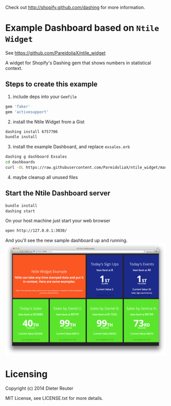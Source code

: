 Check out http://shopify.github.com/dashing for more information.


# Example Dashboard based on `Ntile Widget`

See https://github.com/PareidoliaX/ntile_widget

A widget for Shopify's Dashing gem that shows numbers in statistical context.


## Steps to create this example
1. include deps into your `Gemfile`
```ruby
gem 'faker'
gem 'activesupport'
```
2. install the Ntile Widget from a Gist
```bash
dashing install 6757706
bundle install
```
3. install the example Dashboard, and replace `exsales.erb`
```bash
dashing g dashboard Exsales
cd dashboards
curl -OL https://raw.githubusercontent.com/PareidoliaX/ntile_widget/master/dashboards/exsales.erb
```
4. maybe cleanup all unused files


## Start the Ntile Dashboard server
```bash
bundle install
dashing start
```
On your host machine just start your web browser
```bash
open http://127.0.0.1:3030/
```
And you'll see the new sample dashboard up and running.
![Screenshot-Dashboard](/images/screenshot-dashboard.jpg)


# Licensing
Copyright (c) 2014 Dieter Reuter

MIT License, see LICENSE.txt for more details.
